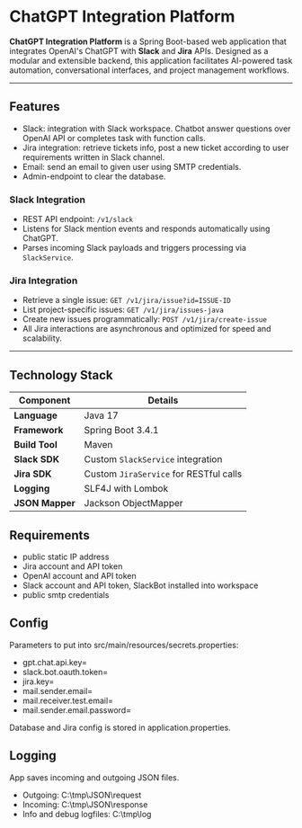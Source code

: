 # ChatGPT Integration Platform

**ChatGPT Integration Platform** is a Spring Boot-based web application that integrates OpenAI's ChatGPT with **Slack** and **Jira** APIs. Designed as a modular and extensible backend, this application facilitates AI-powered task automation, conversational interfaces, and project management workflows.

---

## Features

- Slack: integration with Slack workspace. Chatbot answer questions over OpenAI API or completes task with function calls.
- Jira integration: retrieve tickets info, post a new ticket according to user requirements written in Slack channel.
- Email: send an email to given user using SMTP credentials.
- Admin-endpoint to clear the database.

### Slack Integration

- REST API endpoint: `/v1/slack`
- Listens for Slack mention events and responds automatically using ChatGPT.
- Parses incoming Slack payloads and triggers processing via `SlackService`.

### Jira Integration

- Retrieve a single issue: `GET /v1/jira/issue?id=ISSUE-ID`
- List project-specific issues: `GET /v1/jira/issues-java`
- Create new issues programmatically: `POST /v1/jira/create-issue`
- All Jira interactions are asynchronous and optimized for speed and scalability.

---

## Technology Stack

| Component       | Details                                |
| --------------- | -------------------------------------- |
| **Language**    | Java 17                                |
| **Framework**   | Spring Boot 3.4.1                      |
| **Build Tool**  | Maven                                  |
| **Slack SDK**   | Custom `SlackService` integration      |
| **Jira SDK**    | Custom `JiraService` for RESTful calls |
| **Logging**     | SLF4J with Lombok                      |
| **JSON Mapper** | Jackson ObjectMapper                   |

## Requirements

- public static IP address
- Jira account and API token
- OpenAI account and API token
- Slack account and API token, SlackBot installed into workspace
- public smtp credentials

## Config

Parameters to put into src/main/resources/secrets.properties:

- gpt.chat.api.key=
- slack.bot.oauth.token=
- jira.key=
- mail.sender.email=
- mail.receiver.test.email=
- mail.sender.email.password=

Database and Jira config is stored in application.properties.

## Logging

App saves incoming and outgoing JSON files.

- Outgoing: C:\tmp\JSON\request
- Incoming: C:\tmp\JSON\response
- Info and debug logfiles: C:\tmp\log
